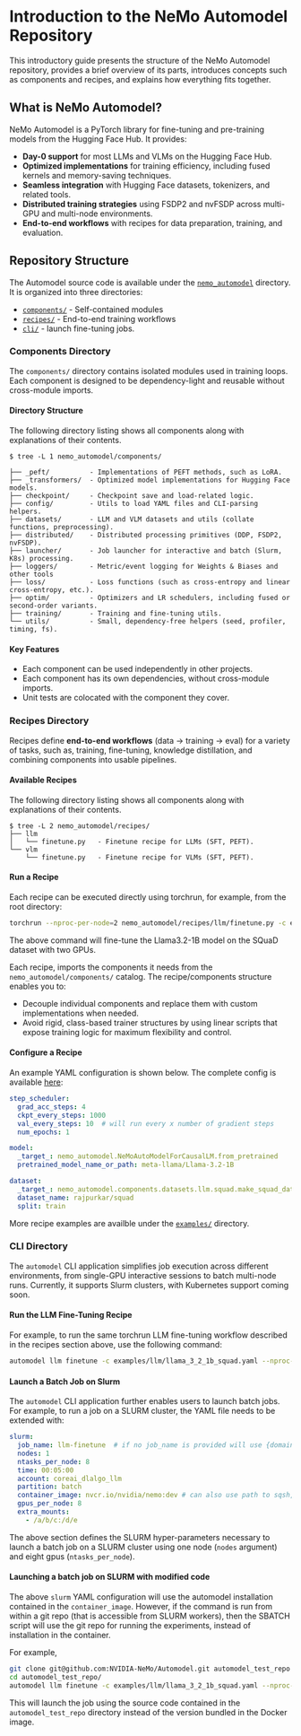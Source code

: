 # Introduction to the NeMo Automodel Repository

This introductory guide presents the structure of the NeMo Automodel repository, provides a brief overview of its parts, introduces concepts such as components and recipes, and explains how everything fits together.

## What is NeMo Automodel?
NeMo Automodel is a PyTorch library for fine-tuning and pre-training models from the Hugging Face Hub. It provides:
- **Day-0 support** for most LLMs and VLMs on the Hugging Face Hub.
- **Optimized implementations** for training efficiency, including fused kernels and memory-saving techniques.
- **Seamless integration** with Hugging Face datasets, tokenizers, and related tools.
- **Distributed training strategies** using FSDP2 and nvFSDP across multi-GPU and multi-node environments.
- **End-to-end workflows** with recipes for data preparation, training, and evaluation.


## Repository Structure
The Automodel source code is available under the [`nemo_automodel`](https://github.com/NVIDIA-NeMo/Automodel/tree/main/nemo_automodel) directory. It is organized into three directories:
- [`components/`](https://github.com/NVIDIA-NeMo/Automodel/tree/main/nemo_automodel/components)  - Self-contained modules
- [`recipes/`](https://github.com/NVIDIA-NeMo/Automodel/tree/main/nemo_automodel/recipes) - End-to-end training workflows
- [`cli/`](https://github.com/NVIDIA-NeMo/Automodel/tree/main/nemo_automodel/_cli) - launch fine-tuning jobs.


### Components Directory
The `components/` directory contains isolated modules used in training loops.
Each component is designed to be dependency-light and reusable without cross-module imports.

#### Directory Structure
The following directory listing shows all components along with explanations of their contents.
```
$ tree -L 1 nemo_automodel/components/

├── _peft/          - Implementations of PEFT methods, such as LoRA.
├── _transformers/  - Optimized model implementations for Hugging Face models.
├── checkpoint/     - Checkpoint save and load-related logic.
├── config/         - Utils to load YAML files and CLI-parsing helpers.
├── datasets/       - LLM and VLM datasets and utils (collate functions, preprocessing).
├── distributed/    - Distributed processing primitives (DDP, FSDP2, nvFSDP).
├── launcher/       - Job launcher for interactive and batch (Slurm, K8s) processing.
├── loggers/        - Metric/event logging for Weights & Biases and other tools
├── loss/           - Loss functions (such as cross-entropy and linear cross-entropy, etc.).
├── optim/          - Optimizers and LR schedulers, including fused or second-order variants.
├── training/       - Training and fine-tuning utils.
└── utils/          - Small, dependency-free helpers (seed, profiler, timing, fs).
```

#### Key Features
- Each component can be used independently in other projects.
- Each component has its own dependencies, without cross-module imports.
- Unit tests are colocated with the component they cover.

### Recipes Directory
Recipes define **end-to-end workflows** (data → training → eval) for a variety of tasks, such as,
training, fine-tuning, knowledge distillation, and combining components into usable pipelines.

#### Available Recipes
The following directory listing shows all components along with explanations of their contents.
```
$ tree -L 2 nemo_automodel/recipes/
├── llm
│   └── finetune.py   - Finetune recipe for LLMs (SFT, PEFT).
└── vlm
    └── finetune.py   - Finetune recipe for VLMs (SFT, PEFT).
```

#### Run a Recipe

Each recipe can be executed directly using torchrun, for example, from the root directory:
```bash
torchrun --nproc-per-node=2 nemo_automodel/recipes/llm/finetune.py -c examples/llm/llama_3_2_1b_squad.yaml
```

The above command will fine-tune the Llama3.2-1B model on the SQuaD dataset with two GPUs.

Each recipe, imports the components it needs from the `nemo_automodel/components/` catalog.
The recipe/components structure enables you to:
- Decouple individual components and replace them with custom implementations when needed.
- Avoid rigid, class-based trainer structures by using linear scripts that expose training logic for maximum flexibility and control.

<!-- For an in-depth explanation of the LLM recipe please also see the [LLM recipe deep-dive guide](docs/llm_recipe_deep_dive.md). -->

#### Configure a Recipe
An example YAML configuration is shown below. The complete config is available [here](https://github.com/NVIDIA-NeMo/Automodel/blob/main/examples/llm/llama_3_2_1b_squad.yaml):
```yaml
step_scheduler:
  grad_acc_steps: 4
  ckpt_every_steps: 1000
  val_every_steps: 10  # will run every x number of gradient steps
  num_epochs: 1

model:
  _target_: nemo_automodel.NeMoAutoModelForCausalLM.from_pretrained
  pretrained_model_name_or_path: meta-llama/Llama-3.2-1B

dataset:
  _target_: nemo_automodel.components.datasets.llm.squad.make_squad_dataset
  dataset_name: rajpurkar/squad
  split: train
```

More recipe examples are availble under the [`examples/`](https://github.com/NVIDIA-NeMo/Automodel/tree/main/examples) directory.

### CLI Directory
The `automodel` CLI application simplifies job execution across different environments, from 
single-GPU interactive sessions to batch multi-node runs. Currently, it supports Slurm clusters, with Kubernetes support coming soon.

#### Run the LLM Fine-Tuning Recipe
For example, to run the same torchrun LLM fine-tuning workflow described in the recipes section above, use the following command:
```bash
automodel llm finetune -c examples/llm/llama_3_2_1b_squad.yaml --nproc-per-node=2
```

#### Launch a Batch Job on Slurm

The `automodel` CLI application further enables users to launch batch jobs. For example, to run
a job on a SLURM cluster, the YAML file needs to be extended with:
```yaml
slurm:
  job_name: llm-finetune  # if no job_name is provided will use {domain}_{command} from invocation
  nodes: 1
  ntasks_per_node: 8
  time: 00:05:00
  account: coreai_dlalgo_llm
  partition: batch
  container_image: nvcr.io/nvidia/nemo:dev # can also use path to sqsh, e.g.: /foo/bar/image.sqsh
  gpus_per_node: 8
  extra_mounts:
    - /a/b/c:/d/e
```
The above section defines the SLURM hyper-parameters necessary to launch a batch job on a SLURM
cluster using one node (`nodes` argument) and eight gpus (`ntasks_per_node`).

#### Launching a batch job on SLURM with modified code

The above `slurm` YAML configuration will use the automodel installation contained in the `container_image`.
However, if the command is run from within a git repo (that is accessible from SLURM workers), then
the SBATCH script will use the git repo for running the experiments, instead of installation in the container.

For example,
```bash
git clone git@github.com:NVIDIA-NeMo/Automodel.git automodel_test_repo
cd automodel_test_repo/
automodel llm finetune -c examples/llm/llama_3_2_1b_squad.yaml --nproc-per-node=2
```

This will launch the job using the source code contained in the `automodel_test_repo` directory instead of the version bundled in the Docker image.
<!-- The [Automodel CLI guide](docs/automodel_cli.md) provides an in-depth explanation of the automodel util. -->
